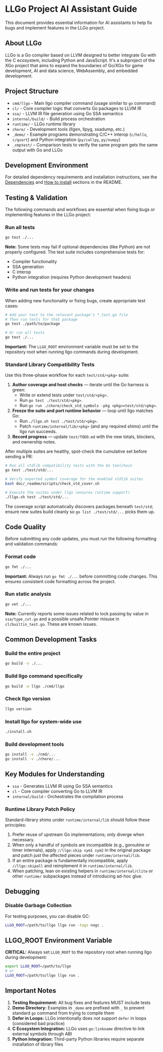 # LLGo Project AI Assistant Guide

This document provides essential information for AI assistants to help fix bugs and implement features in the LLGo project.

## About LLGo

LLGo is a Go compiler based on LLVM designed to better integrate Go with the C ecosystem, including Python and JavaScript. It's a subproject of the XGo project that aims to expand the boundaries of Go/XGo for game development, AI and data science, WebAssembly, and embedded development.

## Project Structure

- `cmd/llgo` - Main llgo compiler command (usage similar to `go` command)
- `cl/` - Core compiler logic that converts Go packages to LLVM IR
- `ssa/` - LLVM IR file generation using Go SSA semantics
- `internal/build/` - Build process orchestration
- `runtime/` - LLGo runtime library
- `chore/` - Development tools (llgen, llpyg, ssadump, etc.)
- `_demo/` - Example programs demonstrating C/C++ interop (`c/hello`, `c/qsort`) and Python integration (`py/callpy`, `py/numpy`)
- `_cmptest/` - Comparison tests to verify the same program gets the same output with Go and LLGo

## Development Environment

For detailed dependency requirements and installation instructions, see the [Dependencies](README.md#dependencies) and [How to install](README.md#how-to-install) sections in the README.

## Testing & Validation

The following commands and workflows are essential when fixing bugs or implementing features in the LLGo project:

### Run all tests
```bash
go test ./...
```

**Note:** Some tests may fail if optional dependencies (like Python) are not properly configured. The test suite includes comprehensive tests for:
- Compiler functionality
- SSA generation
- C interop
- Python integration (requires Python development headers)

### Write and run tests for your changes

When adding new functionality or fixing bugs, create appropriate test cases:

```bash
# Add your test to the relevant package's *_test.go file
# Then run tests for that package
go test ./path/to/package

# Or run all tests
go test ./...
```

**Important:** The `LLGO_ROOT` environment variable must be set to the repository root when running llgo commands during development.

### Standard Library Compatibility Tests

Use this three-phase workflow for each `test/std/<pkg>` suite:

1. **Author coverage and host checks** — iterate until the Go harness is green:
   - Write or extend tests under `test/std/<pkg>`.
   - Run `go test ./test/std/<pkg>`.
   - Run `go run ./chore/check_std_symbols -pkg <pkg>=test/std/<pkg>`.
2. **Freeze the suite and port runtime behavior** — loop until llgo matches Go:
   - Run `./llgo.sh test ./test/std/<pkg>`.
   - Patch `runtime/internal/lib/<pkg>` (and any required shims) until the llgo run succeeds.
3. **Record progress** — update `test/TODO.md` with the new totals, blockers, and ownership notes.

After multiple suites are healthy, spot-check the cumulative set before sending a PR:

```bash
# Run all stdlib compatibility tests with the Go toolchain
go test ./test/std/...

# Verify exported symbol coverage for the enabled stdlib suites
bash doc/_readme/scripts/check_std_cover.sh

# Execute the suites under llgo (ensures runtime support)
./llgo.sh test ./test/std/...
```

The coverage script automatically discovers packages beneath `test/std`; ensure new suites build cleanly so `go list ./test/std/...` picks them up.

## Code Quality

Before submitting any code updates, you must run the following formatting and validation commands:

### Format code
```bash
go fmt ./...
```

**Important:** Always run `go fmt ./...` before committing code changes. This ensures consistent code formatting across the project.

### Run static analysis
```bash
go vet ./...
```

**Note:** Currently reports some issues related to lock passing by value in `ssa/type_cvt.go` and a possible unsafe.Pointer misuse in `cl/builtin_test.go`. These are known issues.


## Common Development Tasks

### Build the entire project
```bash
go build -v ./...
```

### Build llgo command specifically
```bash
go build -o llgo ./cmd/llgo
```

### Check llgo version
```bash
llgo version
```

### Install llgo for system-wide use
```bash
./install.sh
```

### Build development tools
```bash
go install -v ./cmd/...
go install -v ./chore/...
```

## Key Modules for Understanding

- `ssa` - Generates LLVM IR using Go SSA semantics
- `cl` - Core compiler converting Go to LLVM IR
- `internal/build` - Orchestrates the compilation process

### Runtime Library Patch Policy

Standard-library shims under `runtime/internal/lib` should follow these principles:

1. Prefer reuse of upstream Go implementations; only diverge when necessary.
2. When only a handful of symbols are incompatible (e.g., goroutine or timer internals), apply `//llgo:skip sym1 sym2` in the original package and patch just the affected pieces under `runtime/internal/lib`.
3. If an entire package is fundamentally incompatible, apply `//llgo:skipall` and reimplement it in `runtime/internal/lib`.
4. When patching, lean on existing helpers in `runtime/internal/clite` or other `runtime/` subpackages instead of introducing ad-hoc glue.

## Debugging

### Disable Garbage Collection
For testing purposes, you can disable GC:
```bash
LLGO_ROOT=/path/to/llgo llgo run -tags nogc .
```

## LLGO_ROOT Environment Variable

**CRITICAL:** Always set `LLGO_ROOT` to the repository root when running llgo during development:

```bash
export LLGO_ROOT=/path/to/llgo
# or
LLGO_ROOT=/path/to/llgo llgo run .
```

## Important Notes

1. **Testing Requirement:** All bug fixes and features MUST include tests
2. **Demo Directory:** Examples in `_demo` are prefixed with `_` to prevent standard `go` command from trying to compile them
3. **Defer in Loops:** LLGo intentionally does not support `defer` in loops (considered bad practice)
4. **C Ecosystem Integration:** LLGo uses `go:linkname` directive to link external symbols through ABI
5. **Python Integration:** Third-party Python libraries require separate installation of library files
